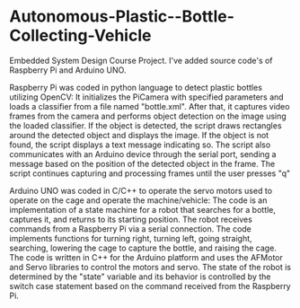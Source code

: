 # Autonomous-Plastic--Bottle-Collecting-Vehicle
Embedded System Design Course Project. I've added source code's of Raspberry Pi and Arduino UNO.

Raspberry Pi was coded in python language to detect plastic bottles utilizing OpenCV:
It initializes the PiCamera with specified parameters and loads a classifier from a file named "bottle.xml". After that, it captures video frames from the camera and performs object detection on the image using the loaded classifier. If the object is detected, the script draws rectangles around the detected object and 
displays the image. If the object is not found, the script displays a text message indicating so. The script also communicates with an Arduino device through the serial port, sending a message based on the position of the detected object in the frame. The script continues capturing and processing frames until the user presses "q"

Arduino UNO was coded in C/C++ to operate the servo motors used to operate on the cage and operate the machine/vehicle:
The code is an implementation of a state machine for a robot that searches for a bottle, captures it, and returns to its starting position. The robot receives commands from a Raspberry Pi via a serial connection. The code implements functions for turning right, turning left, going straight, searching, lowering the cage to capture the bottle, and raising the cage. The code is written in C++ for the Arduino platform and uses the AFMotor and Servo libraries to control the motors and servo. The state of the robot is determined by the "state" variable and its behavior is controlled by the switch case statement based on the command received from the Raspberry Pi.

